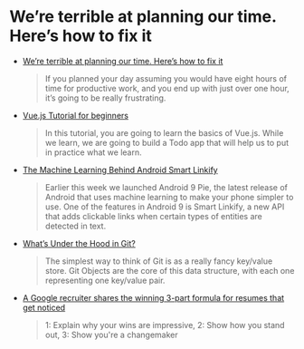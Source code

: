 # We’re terrible at planning our time. Here’s how to fix it

- [We’re terrible at planning our time. Here’s how to fix it](#we%E2%80%99re-terrible-at-planning-our-time-here%E2%80%99s-how-to-fix-it)
  
  >If you planned your day assuming you would have eight hours of time for productive work, and you end up with just over one hour, it’s going to be really frustrating.

* [Vue.js Tutorial for beginners](https://adrianmejia.com/blog/2018/08/04/vue-js-tutorial-for-beginners-create-a-todo-app/#.W3NVkKA68SE.hackernews)
  
  >In this tutorial, you are going to learn the basics of Vue.js. While we learn, we are going to build a Todo app that will help us to put in practice what we learn.

* [The Machine Learning Behind Android Smart Linkify](https://ai.googleblog.com/2018/08/the-machine-learning-behind-android.html)
  
  >Earlier this week we launched Android 9 Pie, the latest release of Android that uses machine learning to make your phone simpler to use. One of the features in Android 9 is Smart Linkify, a new API that adds clickable links when certain types of entities are detected in text.

* [What’s Under the Hood in Git?](https://spin.atomicobject.com/2018/08/09/under-the-hood-git/)

   >The simplest way to think of Git is as a really fancy key/value store. Git Objects are the core of this data structure, with each one representing one key/value pair.

* [A Google recruiter shares the winning 3-part formula for resumes that get noticed](https://www.cnbc.com/2018/08/16/google-recruiters-share-the-3-part-formula-for-stronger-resumes.html)

  >1: Explain why your wins are impressive, 2: Show how you stand out, 3: Show you're a changemaker
   